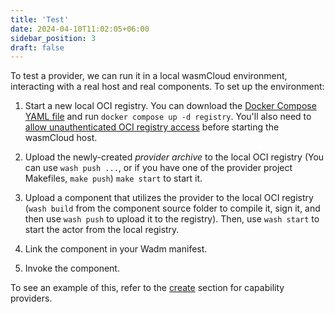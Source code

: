 ```yaml
---
title: 'Test'
date: 2024-04-10T11:02:05+06:00
sidebar_position: 3
draft: false
---
```


To test a provider, we can run it in a local wasmCloud environment, interacting with a real host and real components. To set up the environment:

1. Start a new local OCI registry. You can download the [Docker Compose YAML file](https://github.com/wasmCloud/wasmCloud/blob/main/examples/docker/docker-compose-full.yml) and run `docker compose up -d registry`. You'll also need to [allow unauthenticated OCI registry access](/docs/developer/workflow/#allowing-unauthenticated-oci-registry-access) before starting the wasmCloud host.

2. Upload the newly-created _provider archive_ to the local OCI registry (You can use `wash push ...`, or if you have one of the provider project Makefiles, `make push`) `make start` to start it.

3. Upload a component that utilizes the provider to the local OCI registry (`wash build` from the component source folder to compile it, sign it, and then use `wash push` to upload it to the registry). Then, use `wash start` to start the actor from the local registry.

4. Link the component in your Wadm manifest.

5. Invoke the component.

To see an example of this, refer to the [create](/docs/developer/providers/create.md#testing-the-provider) section for capability providers.
